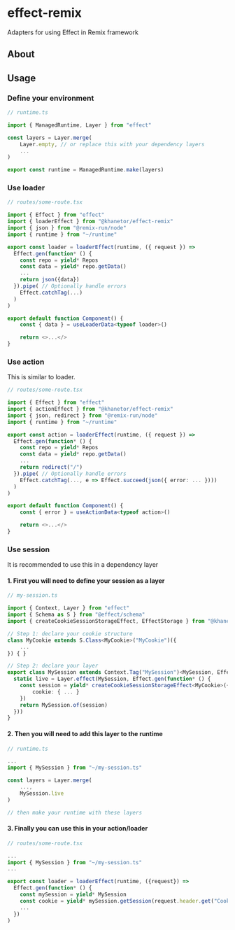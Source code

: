 # effect-remix
Adapters for using Effect in Remix framework

## About

## Usage

### Define your environment

```typescript
// runtime.ts

import { ManagedRuntime, Layer } from "effect"

const layers = Layer.merge(
    Layer.empty, // or replace this with your dependency layers
    ...
)

export const runtime = ManagedRuntime.make(layers)
```

### Use loader

```typescript
// routes/some-route.tsx

import { Effect } from "effect"
import { loaderEffect } from "@khanetor/effect-remix"
import { json } from "@remix-run/node"
import { runtime } from "~/runtime"

export const loader = loaderEffect(runtime, ({ request }) =>
  Effect.gen(function* () {
    const repo = yield* Repos
    const data = yield* repo.getData()
    ...
    return json({data})
  }).pipe( // Optionally handle errors
    Effect.catchTag(...)
  )
)

export default function Component() {
    const { data } = useLoaderData<typeof loader>()

    return <>...</>
}
```

### Use action

This is similar to loader.

```typescript
// routes/some-route.tsx

import { Effect } from "effect"
import { actionEffect } from "@khanetor/effect-remix"
import { json, redirect } from "@remix-run/node"
import { runtime } from "~/runtime"

export const action = loaderEffect(runtime, ({ request }) =>
  Effect.gen(function* () {
    const repo = yield* Repos
    const data = yield* repo.getData()
    ...
    return redirect("/")
  }).pipe( // Optionally handle errors
    Effect.catchTag(..., e => Effect.succeed(json({ error: ... })))
  )
)

export default function Component() {
    const { error } = useActionData<typeof action>()

    return <>...</>
}
```

### Use session

It is recommended to use this in a dependency layer

#### 1. First you will need to define your session as a layer

```typescript
// my-session.ts

import { Context, Layer } from "effect"
import { Schema as S } from "@effect/schema"
import { createCookieSessionStorageEffect, EffectStorage } from "@khanetor/effect-remix"

// Step 1: declare your cookie structure
class MyCookie extends S.Class<MyCookie>("MyCookie")({
    ...
}) { }

// Step 2: declare your layer
export class MySession extends Context.Tag("MySession")<MySession, EffectStorage<MyCookie>>() {
  static live = Layer.effect(MySession, Effect.gen(function* () {
    const session = yield* createCookieSessionStorageEffect<MyCookie>({
        cookie: { ... }
    })
    return MySession.of(session)
  }))
}
```

#### 2. Then you will need to add this layer to the runtime

```typescript
// runtime.ts

...
import { MySession } from "~/my-session.ts"

const layers = Layer.merge(
    ...,
    MySession.live
)

// then make your runtime with these layers
```

#### 3. Finally you can use this in your **action**/**loader**

```typescript
// routes/some-route.tsx

...
import { MySession } from "~/my-session.ts"
...

export const loader = loaderEffect(runtime, ({request}) =>
  Effect.gen(function* () {
    const mySession = yield* MySession
    const cookie = yield* mySession.getSession(request.header.get("Cookie"))
    ...
  })
)
```
